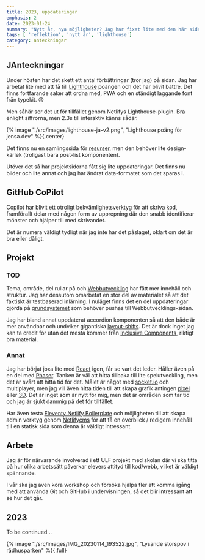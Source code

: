 ```yaml
---
title: 2023, uppdateringar
emphasis: 2
date: 2023-01-24
summary: "Nytt år, nya möjligheter? Jag har fixat lite med den här sidan i vanlig ordning och pysslar på med både arbete och projekt."
tags: [ 'reflektion', 'nytt år', 'lighthouse']
category: anteckningar
---
```


## JAnteckningar

Under hösten har det skett ett antal förbättringar (tror jag) på sidan. Jag har arbetat lite med att få till [Lighthouse](https://developer.chrome.com/docs/lighthouse/overview/) poängen och det har blivit bättre. Det finns fortfarande saker att ordna med, PWA och en ständigt laggande font från typekit. 😠

Men såhär ser det ut för tillfället genom Netlifys Lighthouse-plugin. Bra enlight siffrorna, men 2.3s till interaktiv känns sådär.

{% image "./src/images/lighthouse-ja-v2.png", "Lighthouse poäng för jensa.dev" %}{.center}

Det finns nu en samlingssida för [resurser](/resurser), men den behöver lite design-kärlek (troligast bara post-list komponenten).

Utöver det så har projektsidorna fått sig lite uppdateringar. Det finns nu bilder och lite annat och jag har ändrat data-formatet som det sparas i.

## GitHub CoPilot

Copilot har blivit ett otroligt bekvämlighetsverktyg för att skriva kod, framförallt delar med någon form av upprepning där den snabb identifierar mönster och hjälper till med skrivandet.

Det är numera väldigt tydligt när jag inte har det påslaget, oklart om det är bra eller dåligt.

## Projekt

### TOD

Tema, område, del rullar på och [Webbutveckling](https://webbutveckling.jensa.dev) har fått mer innehåll och struktur. Jag har dessutom omarbetat en stor del av materialet så att det faktiskt är testbaserad inlärning. I nuläget finns det en del uppdateringar gjorda på [grundsystemet](https://tod.jensa.dev/) som behöver pushas till Webbutvecklings-sidan.

Jag har bland annat uppdaterat accordion komponenten så att den både är mer användbar och undviker gigantiska [layout-shifts](https://developers.google.com/publisher-tag/guides/minimize-layout-shift#:~:text=A%20layout%20shift%20occurs%20when,result%20of%20a%20user%20action.). Det är dock inget jag kan ta credit för utan det mesta kommer från [Inclusive Components](https://inclusive-components.design), riktigt bra material.

### Annat

Jag har börjat joxa lite med [React](https://reactjs.org/) igen, får se vart det leder. Håller även på en del med [Phaser](https://phaser.io/phaser3). Tanken är väl att hitta tillbaka till lite spelutveckling, men det är svårt att hitta tid för det. Målet är något med [socket.io](https://socket.io/) och multiplayer, men jag vill även hitta tiden till att skapa grafik antingen [pixel](https://www.aseprite.org/) eller [3D](https://www.blender.org/). Det är inget som är nytt för mig, men det är områden som tar tid och jag är sjukt dammig på det för tillfället.

Har även testa [Eleventy Netlify Boilerplate](https://eleventy-netlify-boilerplate.netlify.app/) och möjligheten till att skapa admin verktyg genom [Netlifycms](https://www.netlifycms.org/) för att få en överblick / redigera innehåll till en statisk sida som denna är väldigt intressant.

## Arbete

Jag är för närvarande involverad i ett ULF projekt med skolan där vi ska titta på hur olika arbetssätt påverkar elevers attityd till kod/webb, vilket är väldigt spännande.

I vår ska jag även köra workshop och försöka hjälpa fler att komma igång med att använda Git och GitHub i undervisningen, så det blir intressant att se hur det går.

## 2023

To be continued...

{% image "./src/images/IMG_20230114_193522.jpg", "Lysande storspov i rådhusparken" %}{.full}